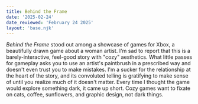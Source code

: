 ```yaml
---
title: Behind the Frame
date: '2025-02-24'
date_reviewed: 'February 24 2025'
layout: 'base.njk'
---
```


_Behind the Frame_ stood out among a showcase of games for Xbox, a beautifully drawn game about a woman artist. I'm sad to report that this is a barely-interactive, feel-good story with "cozy" aesthetics. What little passes for gameplay asks you to use an artist's paintbrush in a prescribed way and doesn't even trust you to make mistakes. I'm a sucker for the relationship at the heart of the story, and its convoluted telling is gratifying to make sense of until you realize much of it doesn't matter. Every time I thought the game would explore something dark, it came up short. Cozy games want to fixate on cats, coffee, sunflowers, and graphic design, not dark things.